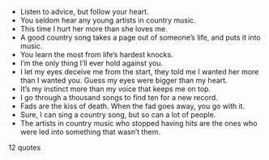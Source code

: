  - Listen to advice, but follow your heart.
 - You seldom hear any young artists in country music.
 - This time I hurt her more than she loves me.
 - A good country song takes a page out of someone’s life, and puts it into music.
 - You learn the most from life’s hardest knocks.
 - I’m the only thing I’ll ever hold against you.
 - I let my eyes deceive me from the start, they told me I wanted her more than I wanted you. Guess my eyes were bigger than my heart.
 - It’s my instinct more than my voice that keeps me on top.
 - I go through a thousand songs to find ten for a new record.
 - Fads are the kiss of death. When the fad goes away, you go with it.
 - Sure, I can sing a country song, but so can a lot of people.
 - The artists in country music who stopped having hits are the ones who were led into something that wasn’t them.

12 quotes